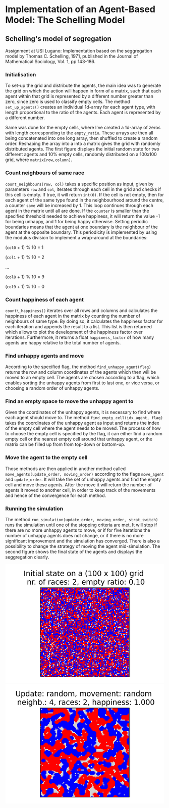# Implementation of an Agent-Based Model: The Schelling Model
## Schelling's model of segregation

Assignment at USI Lugano:
Implementation based on the seggregation model by Thomas C. Schelling, 1971, published in the Journal of Mathematical Sociology, Vol. 1, pp 143-186. 

### Initialisation
To set-up the grid and distribute the agents, the main idea was to generate the grid on which the action will happen in form of a matrix, such that each agent within that grid is represented by a different number greater than zero, since zero is used to classify empty cells. The method `set_up_agents()` creates an individual 1d-array for each agent type, with length proportional to the ratio of the agents. Each agent is represented by a different number. 

Same was done for the empty cells, where I've created a 1d-array of zeros with length corresponding to the `empty_ratio`. These arrays are then all being concatenated into one long array, then shuffled to create a random order. Reshaping the array into a into a matrix gives the grid with randomly distributed agents. The first figure displays the initial random state for two different agents and 10% empty cells, randomly distributed on a 100x100 grid, where `matrix[row,column]`.

### Count neighbours of same race
`count_neighbours(row, col)` takes a specific position as input, given by parameters `row` and `col`, iterates through each cell in the grid and checks if this cell is empty. If true, it will return `int(0)`. If the cell is not empty, then for each agent of the same type found in the neighbourhood around the centre, a counter `same` will be increased by 1. This loop continues through each agent in the matrix until all are done. If the `counter` is smaller than the specified threshold needed to achieve happiness, it will return the value -1 for being unhappy, and 1 for being happy otherwise. Setting periodic boundaries means that the agent at one boundary is the neighbour of the agent at the opposite boundary. This periodicity is implemented by using the modulus division to implement a wrap-around at the boundaries:

(`col0` + 1) % 10 = 1 

(`col1` + 1) % 10 = 2

... 

(`col8` + 1) % 10 = 9

(`col9` + 1) % 10 = 0

### Count happiness of each agent
`count\_happiness()` iterates over all rows and columns and calculates the happiness of each agent in the matrix by counting the number of neighbours of same type. By doing so, it calculates the happiness factor for each iteration and appends the result to a list. This list is then returned which allows to plot the development of the happiness factor over iterations. Furthermore, it returns a float `happiness_factor` of how many agents are happy relative to the total number of agents.

### Find unhappy agents and move
According to the specified flag, the method `find_unhappy_agent(flag)` returns the row and column coordinates of the agents which then will be moved to an empty cell. The agents are chosen according to a flag, which enables sorting the unhappy agents from first to last one, or vice versa, or choosing a random order of unhappy agents.

### Find an empty space to move the unhappy agent to
Given the coordinates of the unhappy agents, it is necessary to find where each agent should move to. The method `find_empty_cell(idx_agent, flag)` takes the coordinates of the unhappy agent as input and returns the index of the empty cell where the agent needs to be moved. The process of how to choose the empty cell is specified by the flag, it can either find a random empty cell or the nearest empty cell around that unhappy agent, or the matrix can be filled up from from top-down or bottom-up.

### Move the agent to the empty cell
Those methods are then applied in another method called `move_agents(update_order, moving_order)` according to the flags `move_agent` and `update_order`. It will take the set of unhappy agents and find the empty cell and move these agents. After the move it will return the number of agents it moved to another cell, in order to keep track of the movements and hence of the convergence for each method.

### Running the simulation
The method `run_simulation(update_order, moving_order, strat_switch)` runs the simulation until one of the stopping criteria are met. It will stop if there are no more unhappy agents to move, or if for five iterations the number of unhappy agents does not change, or if there is no more significant improvement and the simulation has converged. There is also a possibility to change the strategy of moving the agent mid-simulation. The second figure shows the final state of the agents and displays the seggregation clearly.

![](plots/initial_state.png)
![](plots/final_state.png)





